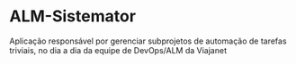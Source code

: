 # ALM-Sistemator
Aplicação responsável por gerenciar subprojetos de automação de tarefas triviais, no dia a dia da equipe de DevOps/ALM da Viajanet
